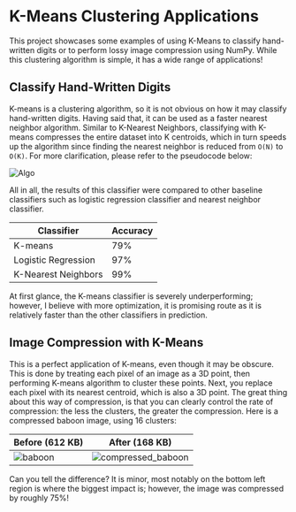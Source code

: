 # K-Means Clustering Applications
This project showcases some examples of using K-Means to classify hand-written digits or to perform lossy image compression using NumPy. While this clustering algorithm is simple, it has a wide range of applications!

## Classify Hand-Written Digits
K-means is a clustering algorithm, so it is not obvious on how it may classify hand-written digits. Having said that, it can be used as a faster nearest neighbor algorithm. Similar to K-Nearest Neighbors, classifying with K-means compresses the entire dataset into K centroids, which in turn speeds up the algorithm since finding the nearest neighbor is reduced from <code>O(N)</code> to <code>O(K)</code>. For more clarification, please refer to the pseudocode below:

![Algo](https://user-images.githubusercontent.com/31108136/149611296-d62783be-72b7-488a-97fb-a6540f7f91f1.png)

All in all, the results of this classifier were compared to other baseline classifiers such as logistic regression classifier and nearest neighbor classifier.

| Classifier | Accuracy |
| ---------- | -------- |
| K-means | 79% |
| Logistic Regression | 97% |
| K-Nearest Neighbors | 99% |

At first glance, the K-means classifier is severely underperforming; however, I believe with more optimization, it is promising route as it is relatively faster than the other classifiers in prediction.

## Image Compression with K-Means
This is a perfect application of K-means, even though it may be obscure. This is done by treating each pixel of an image as a 3D point, then performing K-means algorithm to cluster these points. Next, you replace each pixel with its nearest centroid, which is also a 3D point. The great thing about this way of compression, is that you can clearly control the rate of compression: the less the clusters, the greater the compression. Here is a compressed baboon image, using 16 clusters:

| Before (612 KB) | After (168 KB) |
| --------------- | -------------- |
| ![baboon](https://user-images.githubusercontent.com/31108136/149611147-22599ac6-a169-46a0-8a75-475984c1ffbb.png) | ![compressed_baboon](https://user-images.githubusercontent.com/31108136/149611158-8c8b8597-36fd-4559-9dcd-9257ea66d854.png) |

Can you tell the difference? It is minor, most notably on the bottom left region is where the biggest impact is; however, the image was compressed by roughly 75%!

